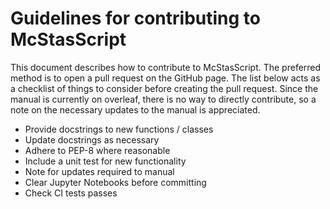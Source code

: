 # Guidelines for contributing to McStasScript

This document describes how to contribute to McStasScript. The preferred method is to open a pull request on the GitHub page. The list below acts as a checklist of things to consider before creating the pull request. Since the manual is currently on overleaf, there is no way to directly contribute, so a note on the necessary updates to the manual is appreciated.

* Provide docstrings to new functions / classes
* Update docstrings as necessary
* Adhere to PEP-8 where reasonable
* Include a unit test for new functionality
* Note for updates required to manual 
* Clear Jupyter Notebooks before committing
* Check CI tests passes
